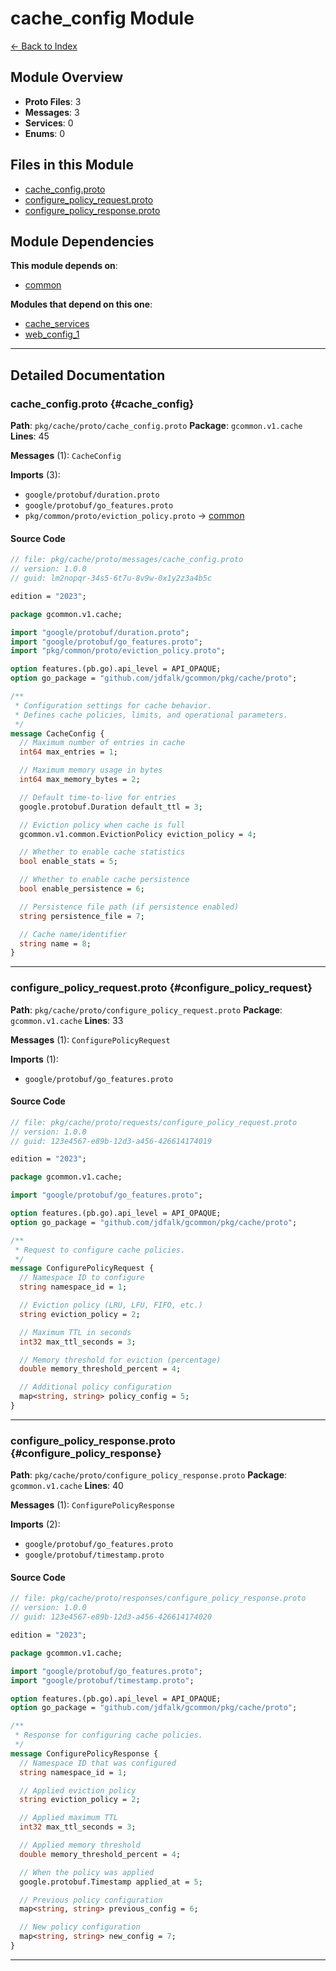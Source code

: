 # cache_config Module

[← Back to Index](./index.md)

## Module Overview

- **Proto Files**: 3
- **Messages**: 3
- **Services**: 0
- **Enums**: 0

## Files in this Module

- [cache_config.proto](#cache_config)
- [configure_policy_request.proto](#configure_policy_request)
- [configure_policy_response.proto](#configure_policy_response)

## Module Dependencies

**This module depends on**:

- [common](./common.md)

**Modules that depend on this one**:

- [cache_services](./cache_services.md)
- [web_config_1](./web_config_1.md)

---

## Detailed Documentation

### cache_config.proto {#cache_config}

**Path**: `pkg/cache/proto/cache_config.proto` **Package**: `gcommon.v1.cache` **Lines**: 45

**Messages** (1): `CacheConfig`

**Imports** (3):

- `google/protobuf/duration.proto`
- `google/protobuf/go_features.proto`
- `pkg/common/proto/eviction_policy.proto` → [common](./common.md#eviction_policy)

#### Source Code

```protobuf
// file: pkg/cache/proto/messages/cache_config.proto
// version: 1.0.0
// guid: lm2nopqr-34s5-6t7u-8v9w-0x1y2z3a4b5c

edition = "2023";

package gcommon.v1.cache;

import "google/protobuf/duration.proto";
import "google/protobuf/go_features.proto";
import "pkg/common/proto/eviction_policy.proto";

option features.(pb.go).api_level = API_OPAQUE;
option go_package = "github.com/jdfalk/gcommon/pkg/cache/proto";

/**
 * Configuration settings for cache behavior.
 * Defines cache policies, limits, and operational parameters.
 */
message CacheConfig {
  // Maximum number of entries in cache
  int64 max_entries = 1;

  // Maximum memory usage in bytes
  int64 max_memory_bytes = 2;

  // Default time-to-live for entries
  google.protobuf.Duration default_ttl = 3;

  // Eviction policy when cache is full
  gcommon.v1.common.EvictionPolicy eviction_policy = 4;

  // Whether to enable cache statistics
  bool enable_stats = 5;

  // Whether to enable cache persistence
  bool enable_persistence = 6;

  // Persistence file path (if persistence enabled)
  string persistence_file = 7;

  // Cache name/identifier
  string name = 8;
}

```

---

### configure_policy_request.proto {#configure_policy_request}

**Path**: `pkg/cache/proto/configure_policy_request.proto` **Package**: `gcommon.v1.cache` **Lines**: 33

**Messages** (1): `ConfigurePolicyRequest`

**Imports** (1):

- `google/protobuf/go_features.proto`

#### Source Code

```protobuf
// file: pkg/cache/proto/requests/configure_policy_request.proto
// version: 1.0.0
// guid: 123e4567-e89b-12d3-a456-426614174019

edition = "2023";

package gcommon.v1.cache;

import "google/protobuf/go_features.proto";

option features.(pb.go).api_level = API_OPAQUE;
option go_package = "github.com/jdfalk/gcommon/pkg/cache/proto";

/**
 * Request to configure cache policies.
 */
message ConfigurePolicyRequest {
  // Namespace ID to configure
  string namespace_id = 1;

  // Eviction policy (LRU, LFU, FIFO, etc.)
  string eviction_policy = 2;

  // Maximum TTL in seconds
  int32 max_ttl_seconds = 3;

  // Memory threshold for eviction (percentage)
  double memory_threshold_percent = 4;

  // Additional policy configuration
  map<string, string> policy_config = 5;
}

```

---

### configure_policy_response.proto {#configure_policy_response}

**Path**: `pkg/cache/proto/configure_policy_response.proto` **Package**: `gcommon.v1.cache` **Lines**: 40

**Messages** (1): `ConfigurePolicyResponse`

**Imports** (2):

- `google/protobuf/go_features.proto`
- `google/protobuf/timestamp.proto`

#### Source Code

```protobuf
// file: pkg/cache/proto/responses/configure_policy_response.proto
// version: 1.0.0
// guid: 123e4567-e89b-12d3-a456-426614174020

edition = "2023";

package gcommon.v1.cache;

import "google/protobuf/go_features.proto";
import "google/protobuf/timestamp.proto";

option features.(pb.go).api_level = API_OPAQUE;
option go_package = "github.com/jdfalk/gcommon/pkg/cache/proto";

/**
 * Response for configuring cache policies.
 */
message ConfigurePolicyResponse {
  // Namespace ID that was configured
  string namespace_id = 1;

  // Applied eviction policy
  string eviction_policy = 2;

  // Applied maximum TTL
  int32 max_ttl_seconds = 3;

  // Applied memory threshold
  double memory_threshold_percent = 4;

  // When the policy was applied
  google.protobuf.Timestamp applied_at = 5;

  // Previous policy configuration
  map<string, string> previous_config = 6;

  // New policy configuration
  map<string, string> new_config = 7;
}

```

---
